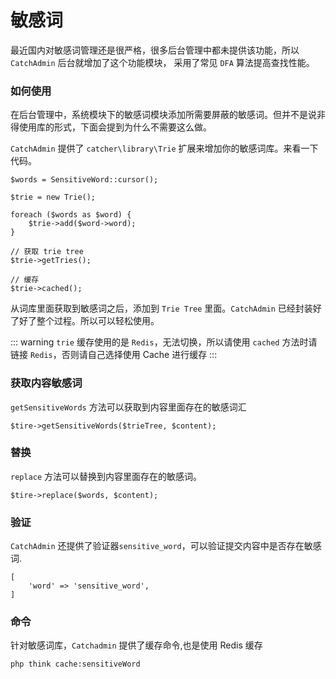 # 敏感词

最近国内对敏感词管理还是很严格，很多后台管理中都未提供该功能，所以 `CatchAdmin` 后台就增加了这个功能模块，
采用了常见 `DFA` 算法提高查找性能。

### 如何使用

在后台管理中，系统模块下的敏感词模块添加所需要屏蔽的敏感词。但并不是说非得使用库的形式，下面会提到为什么不需要这么做。

`CatchAdmin` 提供了 `catcher\library\Trie` 扩展来增加你的敏感词库。来看一下代码。

```
$words = SensitiveWord::cursor();

$trie = new Trie();

foreach ($words as $word) {
    $trie->add($word->word);
}

// 获取 trie tree
$trie->getTries();

// 缓存
$trie->cached();
```

从词库里面获取到敏感词之后，添加到 `Trie Tree` 里面。`CatchAdmin` 已经封装好了好了整个过程。所以可以轻松使用。

::: warning
`trie` 缓存使用的是 `Redis`，无法切换，所以请使用 `cached` 方法时请链接 `Redis`，否则请自己选择使用 Cache 进行缓存
:::

### 获取内容敏感词

`getSensitiveWords` 方法可以获取到内容里面存在的敏感词汇

```
$tire->getSensitiveWords($trieTree, $content);
```

### 替换

`replace` 方法可以替换到内容里面存在的敏感词。

```
$tire->replace($words, $content);
```

### 验证

`CatchAdmin` 还提供了验证器`sensitive_word`，可以验证提交内容中是否存在敏感词.

```
[
    'word' => 'sensitive_word',
]
```

### 命令

针对敏感词库，`Catchadmin` 提供了缓存命令,也是使用 Redis 缓存

```
php think cache:sensitiveWord
```

